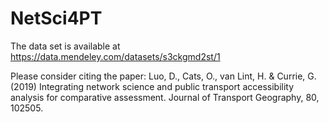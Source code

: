 # NetSci4PT

The data set is available at https://data.mendeley.com/datasets/s3ckgmd2st/1

Please consider citing the paper: Luo, D., Cats, O., van Lint, H. & Currie, G. (2019) Integrating network science and public transport accessibility analysis for comparative assessment. Journal of Transport Geography, 80, 102505.
